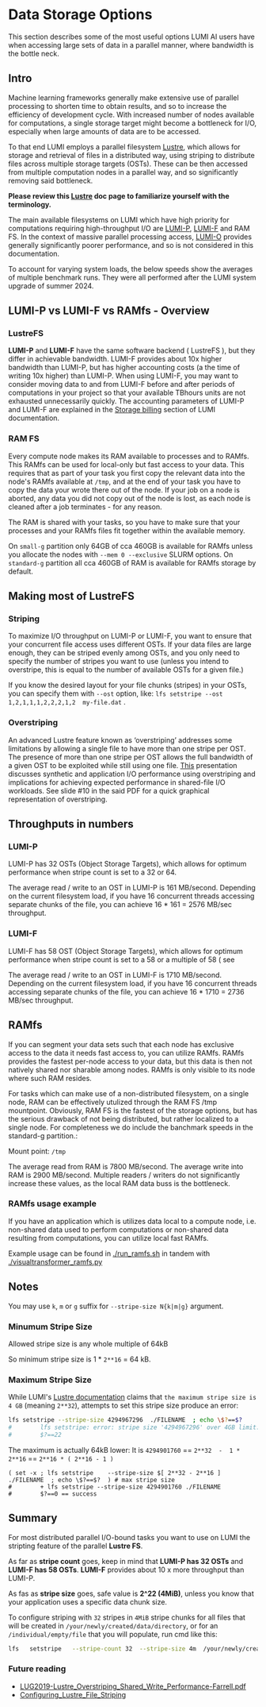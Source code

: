 # Data Storage Options

This section describes some of the most useful options LUMI AI users have when accessing large sets of data in a parallel manner, where bandwidth is the bottle neck.

## Intro

Machine learning frameworks generally make extensive use of parallel processing to shorten time to obtain results, and so to increase the efficiency of development cycle. With increased number of nodes available for computations, a single storage target might become a bottleneck for I/O, especially when large amounts of data are to be accessed.

To that end LUMI employs a parallel filesystem [Lustre](https://docs.lumi-supercomputer.eu/storage/parallel-filesystems/lustre/), which allows for storage and retrieval of files in a distributed way, using striping to distribute files across multiple storage targets (OSTs). These can be then accessed from multiple computation nodes in a parallel way, and so significantly removing said bottleneck.

**Please review this [Lustre](https://docs.lumi-supercomputer.eu/storage/parallel-filesystems/lustre/) doc page to familiarize yourself with the terminology.**

The main available filesystems on LUMI which have high priority for computations requiring high-throughput I/O are [LUMI-P](https://docs.lumi-supercomputer.eu/storage/parallel-filesystems/lumip/), [LUMI-F](https://docs.lumi-supercomputer.eu/storage/parallel-filesystems/lumip/) and RAM FS. In the context of massive parallel processing access, [LUMI-O](https://docs.lumi-supercomputer.eu/storage/lumio/) provides generally significantly poorer performance, and so is not considered in this documentation.

To account for varying system loads, the below speeds show the averages of multiple benchmark runs. They were all performed after the LUMI system upgrade of summer 2024.

## LUMI-P vs LUMI-F vs RAMfs - Overview
### LustreFS
**LUMI-P** and **LUMI-F** have the same software backend ( LustreFS ), but they differ in achievable bandwidth. LUMI-F provides about 10x higher bandwidth than LUMI-P, but has higher accounting costs (a the time of writing 10x higher) than LUMI-P. When using LUMI-F, you may want to consider moving data to and from LUMI-F before and after periods of computations in your project so that your available TBhours units are not exhausted unnecessarily quickly. The accounting parameters of LUMI-P and LUMI-F are explained in the [Storage billing](https://docs.lumi-supercomputer.eu/runjobs/lumi_env/billing/#storage-billing) section of LUMI documentation.

### RAM FS
Every compute node makes its RAM available to processes and to RAMfs. This RAMfs can be used for local-only but fast access to your data. This requires that as part of your task you first copy the relevant data into the node's RAMfs available at `/tmp`, and at the end of your task you have to copy the data your wrote there out of the node. If your job on a node is aborted, any data you did not copy out of the node is lost, as each node is cleaned after a job terminates - for any reason.

The RAM is shared with your tasks, so you have to make sure that your processes and your RAMfs files fit together within the available memory.

On `small-g` partition only 64GB of cca 460GB is available for RAMfs unless you allocate the nodes with `--mem 0 --exclusive` SLURM options. On `standard-g` partition all cca 460GB of RAM is available for RAMfs storage by default. 

## Making most of LustreFS 
### Striping
To maximize I/O throughput on LUMI-P or LUMI-F, you want to ensure that your concurrent file access uses different OSTs. If your data files are large enough, they can be striped evenly among OSTs, and you only need to specify the number of stripes you want to use (unless you intend to overstripe, this is equal to the number of available OSTs for a given file.)

If you know the desired layout for your file chunks (stripes) in your OSTs, you can specify them with `--ost` option, like: `lfs setstripe --ost 1,2,1,1,1,2,2,2,1,2  my-file.dat` .


### Overstriping
An advanced Lustre feature known as ‘overstriping’ addresses some limitations by allowing a single file to have more than one stripe per OST. The presence of more than one stripe per OST allows the full bandwidth of a given OST to be exploited while still using one file. [This](https://wiki.lustre.org/images/b/b3/LUG2019-Lustre_Overstriping_Shared_Write_Performance-Farrell.pdf) presentation discusses synthetic and application I/O performance using overstriping and implications for achieving expected performance in shared-file I/O workloads. See slide #10 in the said PDF for a quick graphical representation of overstriping.

## Throughputs in numbers
### LUMI-P
LUMI-P has 32 OSTs (Object Storage Targets), which allows for optimum performance when stripe count is set to a 32 or 64.

The average read / write to an OST in LUMI-P is 161 MB/second. Depending on the current filesystem load, if you have 16 concurrent threads accessing separate chunks of the file, you can achieve 16 * 161 = 2576 MB/sec throughput.


### LUMI-F
LUMI-F has 58 OST (Object Storage Targets), which allows for optimum performance when stripe count is set to a 58 or a multiple of 58 ( see [](https://wiki.lustre.org/images/b/b3/LUG2019-Lustre_Overstriping_Shared_Write_Performance-Farrell.pdf)

The average read / write to an OST in LUMI-F is 1710 MB/second. Depending on the current filesystem load, if you have 16 concurrent threads accessing separate chunks of the file, you can achieve 16 * 1710 = 2736 MB/sec throughput.



## RAMfs
If you can segment your data sets such that each node has exclusive access to the data it needs fast access to, you can utilize RAMfs. RAMfs provides the fastest per-node access to your data, but this data is then not natively shared nor sharable among nodes. RAMfs is only visible to its node where such RAM resides.

For tasks which can make use of a non-distributed filesystem, on a single node, RAM can be effectively utulized through the RAM FS /tmp mountpoint. Obviously, RAM FS is the fastest of the storage options, but has the serious drawback of not being distributed, but rather localized to a single node. For completeness we do include the banchmark speeds in the standard-g partition.:

Mount point: `/tmp`

The average read from RAM is 7800 MB/second. The average write into RAM is 2900 MB/second. Multiple readers / writers do not significantly increase these values, as the local RAM data buss is the bottleneck.


### RAMfs usage example
If you have an application which is utilizes data local to a compute node, i.e. non-shared data used to perform computations or non-shared data resulting from computations, you can utilize local fast RAMfs.

Example usage can be found in [./run_ramfs.sh](./run_ramfs.sh]) in tandem with [./visualtransformer_ramfs.py](./visualtransformer_ramfs.py)




## Notes

You may use `k`, `m` or `g` suffix for `--stripe-size N{k|m|g}` argument.


### Minumum Stripe Size

Allowed stripe size is any whole multiple of 64kB

So minimum stripe size is 1 * `2**16` = 64 kB.



### Maximum Stripe Size

While LUMI's [Lustre documentation](https://docs.lumi-supercomputer.eu/storage/parallel-filesystems/lustre/) claims that `the maximum stripe size is 4 GB` (meaning `2**32`), attempts to set this stripe size produce an error:
``` bash
lfs setstripe --stripe-size 4294967296  ./FILENAME  ; echo \$?==$?     # purportedly max size
#        lfs setstripe: error: stripe size '4294967296' over 4GB limit: Invalid argument (22)
#        $?==22
```

The maximum is actually 64kB lower: It is `4294901760` == `2**32  -  1 * 2**16`  == `2**16 * ( 2**16 - 1 )` 
```
( set -x ; lfs setstripe    --stripe-size $[ 2**32 - 2**16 ]    ./FILENAME  ; echo \$?==$?  ) # max stripe size
#        + lfs setstripe --stripe-size 4294901760 ./FILENAME
#        $?==0 == success

```


## Summary
For most distributed parallel I/O-bound tasks you want to use on LUMI the stripting feature of the parallel **Lustre FS**.

As far as **stripe count** goes, keep in mind that **LUMI-P has 32 OSTs** and **LUMI-F has 58 OSTs**. **LUMI-F** provides about 10 x more throughput than LUMI-P.

As fas as **stripe size** goes, safe value is **2^22 (4MiB)**, unless you know that your application uses a specific data chunk size.

To configure striping with `32` stripes in `4MiB` stripe chunks for all files that will be created in `/your/newly/created/data/directory`, or for an `/individual/empty/file` that you will populate, run cmd like this:
``` bash
lfs   setstripe   --stripe-count 32  --stripe-size 4m  /your/newly/created/data/directory   /individual/empty/file
```


### Future reading

 - [LUG2019-Lustre_Overstriping_Shared_Write_Performance-Farrell.pdf](https://wiki.lustre.org/images/b/b3/LUG2019-Lustre_Overstriping_Shared_Write_Performance-Farrell.pdf)
 - [Configuring_Lustre_File_Striping](https://wiki.lustre.org/index.php/Configuring_Lustre_File_Striping)
